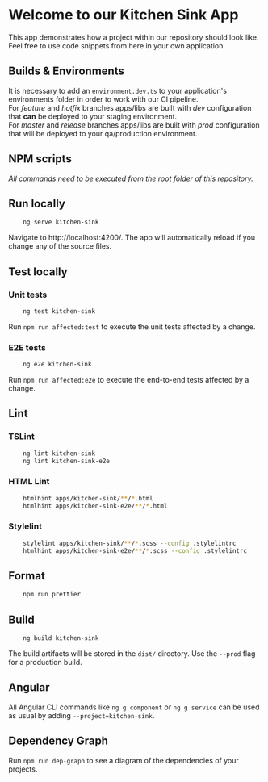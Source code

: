 # Welcome to our Kitchen Sink App

This app demonstrates how a project within our repository should look like.
Feel free to use code snippets from here in your own application.

## Builds & Environments

It is necessary to add an `environment.dev.ts` to your application's environments folder in order to work with our CI pipeline.  
For _feature_ and _hotfix_ branches apps/libs are built with _dev_ configuration that **can** be deployed to your staging environment.  
For _master_ and _release_ branches apps/libs are built with _prod_ configuration that will be deployed to your qa/production environment.

## NPM scripts

_All commands need to be executed from the root folder of this repository._

## Run locally

```bash
    ng serve kitchen-sink
```

Navigate to http://localhost:4200/. The app will automatically reload if you change any of the source files.

## Test locally

### Unit tests

```bash
    ng test kitchen-sink
```

Run `npm run affected:test` to execute the unit tests affected by a change.

### E2E tests

```bash
    ng e2e kitchen-sink
```

Run `npm run affected:e2e` to execute the end-to-end tests affected by a change.

## Lint

### TSLint

```bash
    ng lint kitchen-sink
    ng lint kitchen-sink-e2e
```

### HTML Lint

```bash
    htmlhint apps/kitchen-sink/**/*.html
    htmlhint apps/kitchen-sink-e2e/**/*.html
```

### Stylelint

```bash
    stylelint apps/kitchen-sink/**/*.scss --config .stylelintrc
    htmlhint apps/kitchen-sink-e2e/**/*.scss --config .stylelintrc
```

## Format

```bash
    npm run prettier
```

## Build

```bash
    ng build kitchen-sink
```

The build artifacts will be stored in the `dist/` directory. Use the `--prod` flag for a production build.

## Angular

All Angular CLI commands like `ng g component` or `ng g service` can be used as usual by adding `--project=kitchen-sink`.

## Dependency Graph

Run `npm run dep-graph` to see a diagram of the dependencies of your projects.

